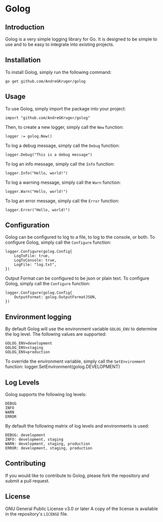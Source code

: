 # Golog

## Introduction
Golog is a very simple logging library for Go. It is designed to be simple to use and to be easy to integrate into existing projects.

## Installation
To install Golog, simply run the following command:

    go get github.com/AndreGKruger/golog

## Usage
To use Golog, simply import the package into your project:

    import "github.com/AndreGKruger/golog"

Then, to create a new logger, simply call the `New` function:

    logger := golog.New()

To log a debug message, simply call the `Debug` function:

    logger.Debug("This is a debug message")

To log an info message, simply call the `Info` function:
    
    logger.Info("Hello, world!")

To log a warning message, simply call the `Warn` function:

    logger.Warn("Hello, world!")

To log an error message, simply call the `Error` function:
    
    logger.Error("Hello, world!")

## Configuration
Golog can be configured to log to a file, to log to the console, or both. To configure Golog, simply call the `Configure` function:

    logger.Configure(golog.Config{
        LogToFile: true,
        LogToConsole: true,
        LogFile: "log.txt",
    })

Output Format can be configured to be json or plain text. To configure Golog, simply call the `Configure` function:

    logger.Configure(golog.Config{
        OutputFormat: golog.OutputFormatJSON,
    })

## Environment logging
By default Golog will use the environment variable `GOLOG_ENV` to determine the log level. The following values are supported:
    
    GOLOG_ENV=development
    GOLOG_ENV=staging
    GOLOG_ENV=production

To override the environment variable, simply call the `SetEnvironment` function:
    logger.SetEnvironment(golog.DEVELOPMENT)

## Log Levels
Golog supports the following log levels:

    DEBUG
    INFO
    WARN
    ERROR

By default the following matrix of log levels and environments is used:

    DEBUG: development
    INFO: development, staging
    WARN: development, staging, production
    ERROR: development, staging, production

<!-- To override the log levels for a specific environment, simply call the `SetLogLevel` function:

    logger.SetLogLevel(golog.DEVELOPMENT, golog.DEBUG) -->

## Contributing
If you would like to contribute to Golog, please fork the repository and submit a pull request.

## License 
GNU General Public License v3.0 or later
A copy of the license is available in the repository's `LICENSE` file.

